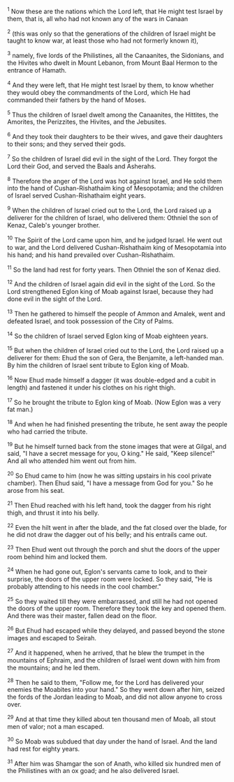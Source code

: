 <sup>1</sup> 
Now these are the nations which the Lord left, that He might test Israel by them, that is, all who had not known any of the wars in Canaan 

<sup>2</sup> 
(this was only so that the generations of the children of Israel might be taught to know war, at least those who had not formerly known it), 

<sup>3</sup> 
namely, five lords of the Philistines, all the Canaanites, the Sidonians, and the Hivites who dwelt in Mount Lebanon, from Mount Baal Hermon to the entrance of Hamath. 

<sup>4</sup> 
And they were left, that He might test Israel by them, to know whether they would obey the commandments of the Lord, which He had commanded their fathers by the hand of Moses. 

<sup>5</sup> 
Thus the children of Israel dwelt among the Canaanites, the Hittites, the Amorites, the Perizzites, the Hivites, and the Jebusites. 

<sup>6</sup> 
And they took their daughters to be their wives, and gave their daughters to their sons; and they served their gods.

<sup>7</sup> 
So the children of Israel did evil in the sight of the Lord. They forgot the Lord their God, and served the Baals and Asherahs. 

<sup>8</sup> 
Therefore the anger of the Lord was hot against Israel, and He sold them into the hand of Cushan-Rishathaim king of Mesopotamia; and the children of Israel served Cushan-Rishathaim eight years. 

<sup>9</sup> 
When the children of Israel cried out to the Lord, the Lord raised up a deliverer for the children of Israel, who delivered them: Othniel the son of Kenaz, Caleb's younger brother. 

<sup>10</sup> 
The Spirit of the Lord came upon him, and he judged Israel. He went out to war, and the Lord delivered Cushan-Rishathaim king of Mesopotamia into his hand; and his hand prevailed over Cushan-Rishathaim. 

<sup>11</sup> 
So the land had rest for forty years. Then Othniel the son of Kenaz died.

<sup>12</sup> 
And the children of Israel again did evil in the sight of the Lord. So the Lord strengthened Eglon king of Moab against Israel, because they had done evil in the sight of the Lord. 

<sup>13</sup> 
Then he gathered to himself the people of Ammon and Amalek, went and defeated Israel, and took possession of the City of Palms. 

<sup>14</sup> 
So the children of Israel served Eglon king of Moab eighteen years. 

<sup>15</sup> 
But when the children of Israel cried out to the Lord, the Lord raised up a deliverer for them: Ehud the son of Gera, the Benjamite, a left-handed man. By him the children of Israel sent tribute to Eglon king of Moab. 

<sup>16</sup> 
Now Ehud made himself a dagger (it was double-edged and a cubit in length) and fastened it under his clothes on his right thigh. 

<sup>17</sup> 
So he brought the tribute to Eglon king of Moab. (Now Eglon was a very fat man.) 

<sup>18</sup> 
And when he had finished presenting the tribute, he sent away the people who had carried the tribute. 

<sup>19</sup> 
But he himself turned back from the stone images that were at Gilgal, and said, "I have a secret message for you, O king." He said, "Keep silence!" And all who attended him went out from him. 

<sup>20</sup> 
So Ehud came to him (now he was sitting upstairs in his cool private chamber). Then Ehud said, "I have a message from God for you." So he arose from his seat. 

<sup>21</sup> 
Then Ehud reached with his left hand, took the dagger from his right thigh, and thrust it into his belly. 

<sup>22</sup> 
Even the hilt went in after the blade, and the fat closed over the blade, for he did not draw the dagger out of his belly; and his entrails came out. 

<sup>23</sup> 
Then Ehud went out through the porch and shut the doors of the upper room behind him and locked them. 

<sup>24</sup> 
When he had gone out, Eglon's servants came to look, and to their surprise, the doors of the upper room were locked. So they said, "He is probably attending to his needs in the cool chamber." 

<sup>25</sup> 
So they waited till they were embarrassed, and still he had not opened the doors of the upper room. Therefore they took the key and opened them. And there was their master, fallen dead on the floor. 

<sup>26</sup> 
But Ehud had escaped while they delayed, and passed beyond the stone images and escaped to Seirah. 

<sup>27</sup> 
And it happened, when he arrived, that he blew the trumpet in the mountains of Ephraim, and the children of Israel went down with him from the mountains; and he led them. 

<sup>28</sup> 
Then he said to them, "Follow me, for the Lord has delivered your enemies the Moabites into your hand." So they went down after him, seized the fords of the Jordan leading to Moab, and did not allow anyone to cross over. 

<sup>29</sup> 
And at that time they killed about ten thousand men of Moab, all stout men of valor; not a man escaped. 

<sup>30</sup> 
So Moab was subdued that day under the hand of Israel. And the land had rest for eighty years.

<sup>31</sup> 
After him was Shamgar the son of Anath, who killed six hundred men of the Philistines with an ox goad; and he also delivered Israel.